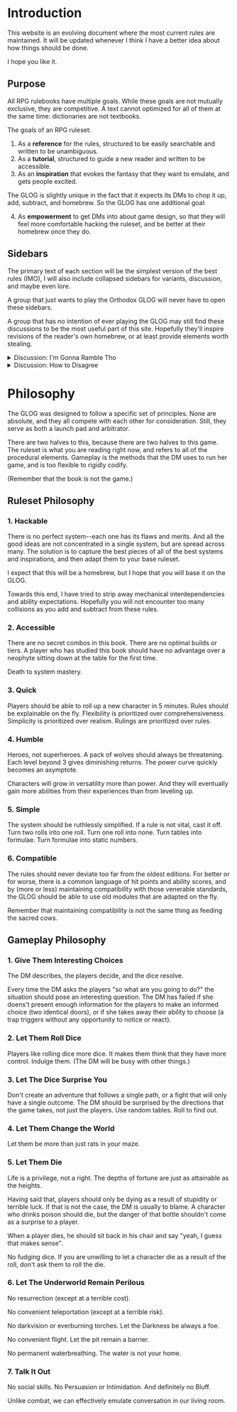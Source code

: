 # Introduction

This website is an evolving document where the most current rules are maintained.  It will be updated whenever I think I have a better idea about how things should be done.

I hope you like it.

## Purpose

All RPG rulebooks have multiple goals.  While these goals are not mutually exclusive, they are competitive.  A text cannot optimized for all of them at the same time: dictionaries are not textbooks.

The goals of an RPG ruleset:

1. As a **reference** for the rules, structured to be easily searchable and written to be unambiguous.
2. As a **tutorial**, structured to guide a new reader and written to be accessible.
3. As an **inspiration** that evokes the fantasy that they want to emulate, and gets people excited.

The GLOG is slightly unique in the fact that it expects its DMs to chop it up, add, subtract, and homebrew.  So the GLOG has one additional goal:

4. As **empowerment** to get DMs into about game design, so that they will feel more comfortable hacking the ruleset, and be better at their homebrew once they do.

## Sidebars

The primary text of each section will be the simplest version of the best rules (IMO), I will also include collapsed sidebars for variants, discussion, and maybe even lore.

A group that just wants to play the Orthodox GLOG will never have to open these sidebars.  

A group that has no intention of ever playing the GLOG may still find these discussions to be the most useful part of this site.  Hopefully they'll inspire revisions of the reader's own homebrew, or at least provide elements worth stealing.

<details>
  <summary markdown='span'>Discussion: I'm Gonna Ramble Tho</summary>

  One big advantage of a website is the ability to compress large discussions into collapsed sidebars.  While I've tried to keep the rest of the document succinct, sidebars allow me to rant longer before I start feeling the guilt of inefficiency.  If you aren't interested in the content of these sidebars, don't open them.

</details>

<details>
  <summary>Discussion: How to Disagree</summary>

  ## Disagreement

  I'm writing about RPGs on the internet: I am fully aware that you are going to disagree with me. 

  You may be correct.  The GLOG is not the best system for *everyone*.  It's not even the best system for *anyone* (except me).  It is *a* optimum, not *the* optimum.  

  So if you see an error or an omission in the GLOG, let's talk about it.  BLOG about it.  Publish something.  Put out an alternative, and explain why it is preferable.  The stuff you write will not be The Optimum either, but a specific group with a specific set of needs may find it to be exactly the sort of thing that they needed.

  So even though you may dislike the GLOG, I hope you still find something worth stealing.  (That's kind of the point.)

  The only goblin law is that there are no goblin laws.

</details>

# Philosophy

The GLOG was designed to follow a specific set of principles.  None are absolute, and they all compete with each other for consideration.  Still, they serve as both a launch pad and arbitrator.

There are two halves to this, because there are two halves to this game.  The ruleset is what you are reading right now, and refers to all of the procedural elements.  Gameplay is the methods that the DM uses to run her game, and is too flexible to rigidly codify.

(Remember that the book is not the game.)

## Ruleset Philosophy

### 1. Hackable

There is no perfect system--each one has its flaws and merits.  And all the good ideas are not concentrated in a single system, but are spread across many.  The solution is to capture the best pieces of all of the best systems and inspirations, and then adapt them to your base ruleset.  

I expect that this will be a homebrew, but I hope that you will base it on the GLOG.

Towards this end, I have tried to strip away mechanical interdependencies and ability expectations.  Hopefully you will not encounter too many collisions as you add and subtract from these rules.

### 2. Accessible

There are no secret combos in this book.  There are no optimal builds or tiers.  A player who has studied this book should have no advantage over a neophyte sitting down at the table for the first time.

Death to system mastery.

### 3. Quick

Players should be able to roll up a new character in 5 minutes.  Rules should be explainable on the fly.  Flexibility is prioritized over comprehensiveness.  Simplicity is prioritized over realism.  Rulings are prioritized over rules.

### 4. Humble

Heroes, not superheroes.  A pack of wolves should always be threatening.  Each level beyond 3 gives diminishing returns.  The power curve quickly becomes an asymptote.  

Characters will grow in versatility more than power.  And they will eventually gain more abilities from their experiences than from leveling up.

### 5. Simple

The system should be ruthlessly simplified.  If a rule is not vital, cast it off.  Turn two rolls into one roll.  Turn one roll into none.  Turn tables into formulae.  Turn formulae into static numbers.

### 6. Compatible

The rules should never deviate too far from the oldest editions.  For better or for worse, there is a common language of hit points and ability scores, and by (more or less) maintaining compatibility with those venerable standards, the GLOG should be able to use old modules that are adapted on the fly.

Remember that maintaining compatibility is not the same thing as feeding the sacred cows.

## Gameplay Philosophy

### 1. Give Them Interesting Choices

The DM describes, the players decide, and the dice resolve.

Every time the DM asks the players "so what are you going to do?" the situation should pose an interesting question.  The DM has failed if she doens't present enough information for the players to make an informed choice (two identical doors), or if she takes away their ability to choose (a trap triggers without any opportunity to notice or react).

### 2. Let Them Roll Dice

Players like rolling dice more dice.  It makes them think that they have more control.  Indulge them.  (The DM will be busy with other things.)

### 3. Let The Dice Surprise You

Don't create an adventure that follows a single path, or a fight that will only have a single outcome.  The DM should be surprised by the directions that the game takes, not just the players.  Use random tables.  Roll to find out.

### 4. Let Them Change the World

Let them be more than just rats in your maze. 

### 5. Let Them Die

Life is a privilege, not a right.  The depths of fortune are just as attainable as the heights.

Having said that, players should only be dying as a result of stupidity or terrible luck.  If that is not the case, the DM is usually to blame.  A character who drinks poison should die, but the danger of that bottle shouldn't come as a surprise to a player.

When a player dies, he should sit back in his chair and say "yeah, I guess that makes sense".

No fudging dice.  If you are unwilling to let a character die as a result of the roll, don't ask them to roll the die.

### 6. Let The Underworld Remain Perilous

No resurrection (except at a terrible cost).

No convenient teleportation (except at a terrible risk).

No darkvision or everburning torches.  Let the Darkness be always a foe.

No convenient flight.  Let the pit remain a barrier.

No permanent waterbreathing.  The water is not your home.

### 7. Talk It Out

No social skills.  No Persuasion or Intimidation.  And definitely no Bluff.

Unlike combat, we can effectively emulate conversation in our living room.
